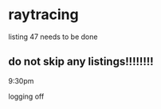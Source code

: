 # raytracing
listing 47 needs to be done

## do not skip any listings!!!!!!!!


9:30pm


logging off


